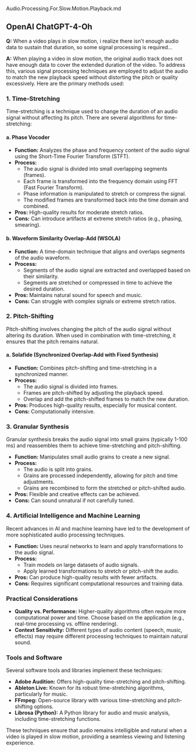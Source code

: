 Audio.Processing.For.Slow.Motion.Playback.md

## OpenAI ChatGPT-4-Oh

**Q:** When a video plays in slow motion, i realize there isn't enough audio data to sustain that duration, so some signal processing is required...

**A:** When playing a video in slow motion, the original audio track does not have enough data to cover the extended duration of the video. To address this, various signal processing techniques are employed to adjust the audio to match the new playback speed without distorting the pitch or quality excessively. Here are the primary methods used:

### 1. Time-Stretching

Time-stretching is a technique used to change the duration of an audio signal without affecting its pitch. There are several algorithms for time-stretching:

#### a. Phase Vocoder
- **Function:** Analyzes the phase and frequency content of the audio signal using the Short-Time Fourier Transform (STFT).
- **Process:**
  - The audio signal is divided into small overlapping segments (frames).
  - Each frame is transformed into the frequency domain using FFT (Fast Fourier Transform).
  - Phase information is manipulated to stretch or compress the signal.
  - The modified frames are transformed back into the time domain and combined.
- **Pros:** High-quality results for moderate stretch ratios.
- **Cons:** Can introduce artifacts at extreme stretch ratios (e.g., phasing, smearing).

#### b. Waveform Similarity Overlap-Add (WSOLA)
- **Function:** A time-domain technique that aligns and overlaps segments of the audio waveform.
- **Process:**
  - Segments of the audio signal are extracted and overlapped based on their similarity.
  - Segments are stretched or compressed in time to achieve the desired duration.
- **Pros:** Maintains natural sound for speech and music.
- **Cons:** Can struggle with complex signals or extreme stretch ratios.

### 2. Pitch-Shifting

Pitch-shifting involves changing the pitch of the audio signal without altering its duration. When used in combination with time-stretching, it ensures that the pitch remains natural.

#### a. Solafide (Synchronized Overlap-Add with Fixed Synthesis)
- **Function:** Combines pitch-shifting and time-stretching in a synchronized manner.
- **Process:**
  - The audio signal is divided into frames.
  - Frames are pitch-shifted by adjusting the playback speed.
  - Overlap and add the pitch-shifted frames to match the new duration.
- **Pros:** Produces high-quality results, especially for musical content.
- **Cons:** Computationally intensive.

### 3. Granular Synthesis

Granular synthesis breaks the audio signal into small grains (typically 1-100 ms) and reassembles them to achieve time-stretching and pitch-shifting.

- **Function:** Manipulates small audio grains to create a new signal.
- **Process:**
  - The audio is split into grains.
  - Grains are processed independently, allowing for pitch and time adjustments.
  - Grains are recombined to form the stretched or pitch-shifted audio.
- **Pros:** Flexible and creative effects can be achieved.
- **Cons:** Can sound unnatural if not carefully tuned.

### 4. Artificial Intelligence and Machine Learning

Recent advances in AI and machine learning have led to the development of more sophisticated audio processing techniques.

- **Function:** Uses neural networks to learn and apply transformations to the audio signal.
- **Process:**
  - Train models on large datasets of audio signals.
  - Apply learned transformations to stretch or pitch-shift the audio.
- **Pros:** Can produce high-quality results with fewer artifacts.
- **Cons:** Requires significant computational resources and training data.

### Practical Considerations

- **Quality vs. Performance:** Higher-quality algorithms often require more computational power and time. Choose based on the application (e.g., real-time processing vs. offline rendering).
- **Context Sensitivity:** Different types of audio content (speech, music, effects) may require different processing techniques to maintain natural sound.

### Tools and Software

Several software tools and libraries implement these techniques:

- **Adobe Audition:** Offers high-quality time-stretching and pitch-shifting.
- **Ableton Live:** Known for its robust time-stretching algorithms, particularly for music.
- **FFmpeg:** Open-source library with various time-stretching and pitch-shifting options.
- **Librosa (Python):** A Python library for audio and music analysis, including time-stretching functions.

These techniques ensure that audio remains intelligible and natural when a video is played in slow motion, providing a seamless viewing and listening experience.
